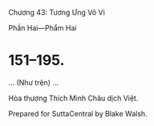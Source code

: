  

Chương 43: Tương Ưng Vô Vi

Phần Hai—Phẩm Hai

# 151–195.

… (Như trên) …

Hòa thượng Thích Minh Châu dịch Việt.

Prepared for SuttaCentral by Blake Walsh.